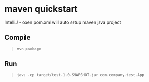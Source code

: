# maven quickstart

IntelliJ - open pom.xml will auto setup maven java project

## Compile

> `mvn package`

## Run

> `java -cp target/test-1.0-SNAPSHOT.jar com.company.test.App`
